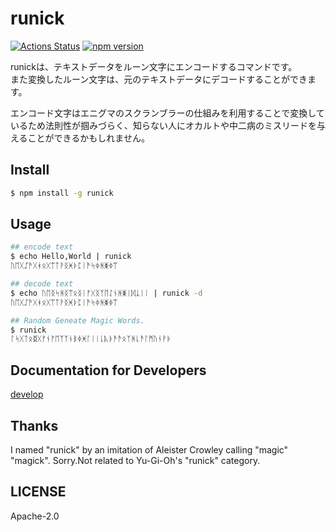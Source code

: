 # runick

[![Actions Status](https://github.com/amanoese/runick/workflows/Node%20CI/badge.svg)](https://github.com/amanoese/runick/actions)
[![npm version](http://img.shields.io/npm/v/runick.svg)](https://npmjs.org/package/runick)

runickは、テキストデータをルーン文字にエンコードするコマンドです。  
また変換したルーン文字は、元のテキストデータにデコードすることができます。  
  
エンコード文字はエニグマのスクランブラーの仕組みを利用することで変換しているため法則性が掴みづらく、知らない人にオカルトや中二病のミスリードを与えることができるかもしれません。

## Install

```bash
$ npm install -g runick
```

## Usage

```bash
## encode text
$ echo Hello,World | runick
ᚢᛖᚷᛢᚫᚷᚼᛟᚷᛠᛏᚹᛝᚸᚦᛈᛁᚫᛋᛄᚻᛤᛄᛠ

## decode text
$ echo ᚢᛖᛝᛋᚻᛝᛠᛟᛝᛁᚠᚷᛝᛉᛖᛇᚾᚻᛤᛁᛞᛣᛁᛁ | runick -d
ᚢᛖᚷᛢᚫᚷᚼᛟᚷᛠᛏᚹᛝᚸᚦᛈᛁᚫᛋᛄᚻᛤᛄᛠ

## Random Geneate Magic Words.
$ runick
ᛚᛋᚷᛏᛟᛥᚷᚠᚾᚠᛖᛉᛉᚾᛒᛄᚸᛚᛁᛁᚳᚣᚦᚫᚫᛟᛉᚻᚳᚫᛚᛗᚢᚾᚹᚦ
```

## Documentation for Developers
[develop](/doc/develop.md)

## Thanks
I named "runick" by an imitation of Aleister Crowley calling "magic" "magick".
Sorry.Not related to Yu-Gi-Oh's "runick" category.

## LICENSE
Apache-2.0

